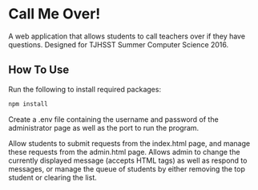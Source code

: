 # Call Me Over!

A web application that allows students to call teachers over if they have questions. Designed for TJHSST Summer Computer Science 2016.

## How To Use

Run the following to install required packages:

```bash
npm install
```

Create a .env file containing the username and password of the administrator page as well as the port to run the program.

Allow students to submit requests from the index.html page, and manage these requests from the admin.html page.  Allows admin to change the currently displayed message (accepts HTML tags) as well as respond to messages, or manage the queue of students by either removing the top student or clearing the list.
